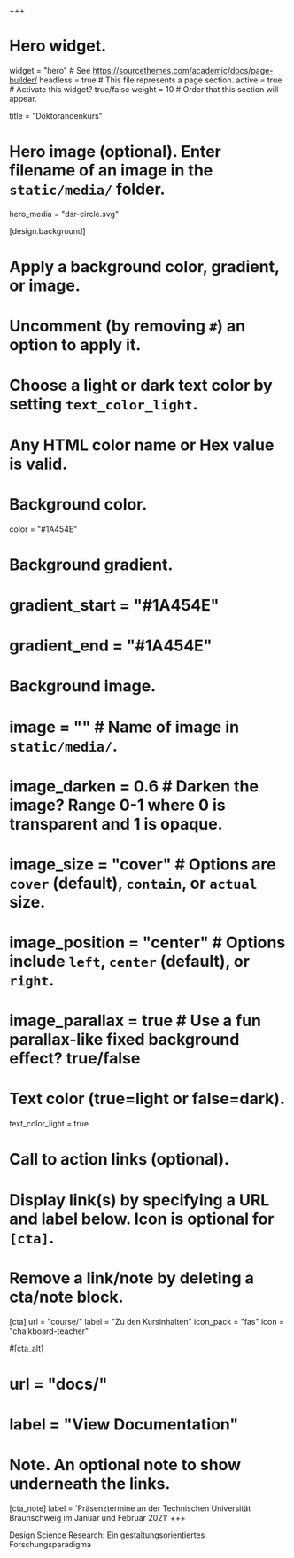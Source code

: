 +++
# Hero widget.
widget = "hero"  # See https://sourcethemes.com/academic/docs/page-builder/
headless = true  # This file represents a page section.
active = true  # Activate this widget? true/false
weight = 10  # Order that this section will appear.

title = "Doktorandenkurs"

# Hero image (optional). Enter filename of an image in the `static/media/` folder.
hero_media = "dsr-circle.svg"

[design.background]
  # Apply a background color, gradient, or image.
  #   Uncomment (by removing `#`) an option to apply it.
  #   Choose a light or dark text color by setting `text_color_light`.
  #   Any HTML color name or Hex value is valid.

  # Background color.
  color = "#1A454E"

  # Background gradient.
  # gradient_start = "#1A454E"
  # gradient_end = "#1A454E"

  # Background image.
  # image = ""  # Name of image in `static/media/`.
  # image_darken = 0.6  # Darken the image? Range 0-1 where 0 is transparent and 1 is opaque.
  # image_size = "cover"  #  Options are `cover` (default), `contain`, or `actual` size.
  # image_position = "center"  # Options include `left`, `center` (default), or `right`.
  # image_parallax = true  # Use a fun parallax-like fixed background effect? true/false

  # Text color (true=light or false=dark).
  text_color_light = true

# Call to action links (optional).
#   Display link(s) by specifying a URL and label below. Icon is optional for `[cta]`.
#   Remove a link/note by deleting a cta/note block.
[cta]
  url = "course/"
  label = "Zu den Kursinhalten"
  icon_pack = "fas"
  icon = "chalkboard-teacher"

#[cta_alt]
#  url = "docs/"
#  label = "View Documentation"

# Note. An optional note to show underneath the links.
[cta_note]
  label = '<span>Präsenztermine an der Technischen Universität Braunschweig im Januar und Februar 2021</span>'
+++

Design Science Research: Ein gestaltungsorientiertes Forschungsparadigma

